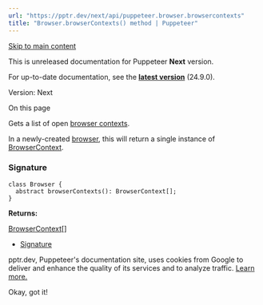```yaml
---
url: "https://pptr.dev/next/api/puppeteer.browser.browsercontexts"
title: "Browser.browserContexts() method | Puppeteer"
---
```


[Skip to main content](https://pptr.dev/next/api/puppeteer.browser.browsercontexts#__docusaurus_skipToContent_fallback)

This is unreleased documentation for Puppeteer **Next** version.

For up-to-date documentation, see the **[latest version](https://pptr.dev/api/puppeteer.browser.browsercontexts)** (24.9.0).

Version: Next

On this page

Gets a list of open [browser contexts](https://pptr.dev/next/api/puppeteer.browsercontext).

In a newly-created [browser](https://pptr.dev/next/api/puppeteer.browser), this will return a single instance of [BrowserContext](https://pptr.dev/next/api/puppeteer.browsercontext).

### Signature [​](https://pptr.dev/next/api/puppeteer.browser.browsercontexts\#signature "Direct link to Signature")

```codeBlockLines_RjmQ
class Browser {
  abstract browserContexts(): BrowserContext[];
}

```

**Returns:**

[BrowserContext](https://pptr.dev/next/api/puppeteer.browsercontext)\[\]

- [Signature](https://pptr.dev/next/api/puppeteer.browser.browsercontexts#signature)

pptr.dev, Puppeteer's documentation site, uses cookies from Google to deliver and enhance the quality of its services and to analyze traffic. [Learn more.](https://policies.google.com/technologies/cookies)

Okay, got it!